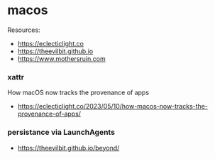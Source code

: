 # macos

Resources:
* https://eclecticlight.co
* https://theevilbit.github.io
* https://www.mothersruin.com

### xattr
How macOS now tracks the provenance of apps
* https://eclecticlight.co/2023/05/10/how-macos-now-tracks-the-provenance-of-apps/

### persistance via LaunchAgents
* https://theevilbit.github.io/beyond/